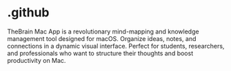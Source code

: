 # .github
TheBrain Mac App is a revolutionary mind-mapping and knowledge management tool designed for macOS. Organize ideas, notes, and connections in a dynamic visual interface. Perfect for students, researchers, and professionals who want to structure their thoughts and boost productivity on Mac.
